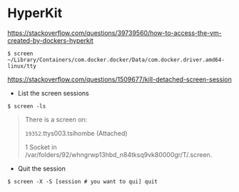 # HyperKit

https://stackoverflow.com/questions/39739560/how-to-access-the-vm-created-by-dockers-hyperkit

```
$ screen ~/Library/Containers/com.docker.docker/Data/com.docker.driver.amd64-linux/tty
```

https://stackoverflow.com/questions/1509677/kill-detached-screen-session

* List the screen sessions

```
$ screen -ls
```
>  There is a screen on:
>   
>    `19352`.ttys003.tsihombe	(Attached)
>  
>  1 Socket in /var/folders/92/whngrwp13hbd_n84tksq9vk80000gr/T/.screen.

* Quit the session

```
$ screen -X -S [session # you want to qui] quit
```
